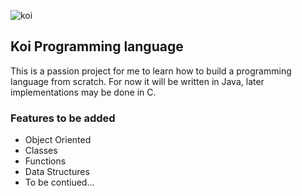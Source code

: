 ![koi](https://user-images.githubusercontent.com/70734883/160219470-1609c3b5-09c0-476b-a3f6-3f31022df15c.png)


## Koi Programming language

This is a passion project for me to learn how to build a programming language from scratch. For now it will be written in Java, later implementations may be done in C. 

### Features to be added
+ Object Oriented
+ Classes
+ Functions
+ Data Structures
+ To be contiued...
